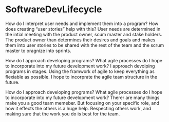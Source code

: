 # SoftwareDevLifecycle

How do I interpret user needs and implement them into a program? How does creating “user stories” help with this?
User needs are determined in the intial meeting with the product owner, scum master and stake holders. The product owner than determines their desires and goals and makes them
into user stories to be shared with the rest of the team and the scrum master to oragnize into sprints.

How do I approach developing programs? What agile processes do I hope to incorporate into my future development work?
I approach devolping programs in stages. Using the framwork of agile to keep everything as flexiable as possible. I hope to incorprate the agile team structure in the future.

How do I approach developing programs? What agile processes do I hope to incorporate into my future development work?
Therer are many things make you a good team memeber. But focusing on your specific role, and how it effects the others is a huge help. Respecting others work, and making sure that the work you do is best for the team. 
